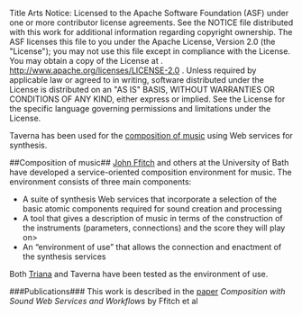 Title      Arts
Notice:    Licensed to the Apache Software Foundation (ASF) under one
           or more contributor license agreements.  See the NOTICE file
           distributed with this work for additional information
           regarding copyright ownership.  The ASF licenses this file
           to you under the Apache License, Version 2.0 (the
           "License"); you may not use this file except in compliance
           with the License.  You may obtain a copy of the License at
           .
             http://www.apache.org/licenses/LICENSE-2.0
           .
           Unless required by applicable law or agreed to in writing,
           software distributed under the License is distributed on an
           "AS IS" BASIS, WITHOUT WARRANTIES OR CONDITIONS OF ANY
           KIND, either express or implied.  See the License for the
           specific language governing permissions and limitations
           under the License.

Taverna has been used for the [composition of music][1] using Web services for synthesis.

<a name="composition-of-music"></a>
##Composition of music##
[John Ffitch][2] and others at the University of Bath have developed a service-oriented composition environment
   for music.
The environment consists of three main components:
 - A suite of synthesis Web services that incorporate a selection of the basic atomic components required for
      sound creation and processing
 - A tool that gives a description of music in terms of the construction of the instruments
     (parameters, connections) and the score they will play on>
 - An “environment of use” that allows the connection and enactment of the synthesis services

Both [Triana][3] and Taverna have been tested as the environment of use.

###Publications###
This work is described in the [paper][4] *Composition with Sound Web Services and Workflows* by Ffitch et al

  [1]: #composition-of-music
  [2]: http://en.wikipedia.org/wiki/John_ffitch
  [3]: http://www.trianacode.org/
  [4]: http://opus.bath.ac.uk/5290/
